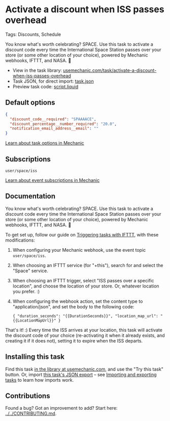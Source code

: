 # Activate a discount when ISS passes overhead

Tags: Discounts, Schedule

You know what's worth celebrating? SPACE. Use this task to activate a discount code every time the International Space Station passes over your store (or some other location of your choice), powered by Mechanic webhooks, IFTTT, and NASA. 🚀

* View in the task library: [usemechanic.com/task/activate-a-discount-when-iss-passes-overhead](https://usemechanic.com/task/activate-a-discount-when-iss-passes-overhead)
* Task JSON, for direct import: [task.json](../../tasks/activate-a-discount-when-iss-passes-overhead.json)
* Preview task code: [script.liquid](./script.liquid)

## Default options

```json
{
  "discount_code__required": "SPAAAACE",
  "discount_percentage__number_required": "20.0",
  "notification_email_address__email": ""
}
```

[Learn about task options in Mechanic](https://docs.usemechanic.com/article/471-task-options)

## Subscriptions

```liquid
user/space/iss
```

[Learn about event subscriptions in Mechanic](https://docs.usemechanic.com/article/408-subscriptions)

## Documentation

You know what's worth celebrating? SPACE. Use this task to activate a discount code every time the International Space Station passes over your store (or some other location of your choice), powered by Mechanic webhooks, IFTTT, and NASA. 🚀

To get set up, follow our guide on [Triggering tasks with IFTTT](https://help.usemechanic.com/tutorials/triggering-tasks-with-ifttt), with these modifications:

1. When configuring your Mechanic webhook, use the event topic `user/space/iss`.
2. When choosing an IFTTT service (for "+this"), search for and select the "Space" service.
3. When choosing an IFTTT trigger, select "ISS passes over a specific location", and choose the location of your store. Or, whatever location you prefer. :)
4. When configuring the webhook action, set the content type to "application/json", and set the body to the following code:

    `{ "duration_seconds": "{{DurationSeconds}}", "location_map_url": "{{LocationMapUrl}}" }`

That's it! :) Every time the ISS arrives at your location, this task will activate the discount code of your choice (re-activating it when it already exists, and creating it if it does not), setting it to expire when the ISS departs.

## Installing this task

Find this task [in the library at usemechanic.com](https://usemechanic.com/task/activate-a-discount-when-iss-passes-overhead), and use the "Try this task" button. Or, import [this task's JSON export](../../tasks/activate-a-discount-when-iss-passes-overhead.json) – see [Importing and exporting tasks](https://docs.usemechanic.com/article/505-importing-and-exporting-tasks) to learn how imports work.

## Contributions

Found a bug? Got an improvement to add? Start here: [../../CONTRIBUTING.md](../../CONTRIBUTING.md).
